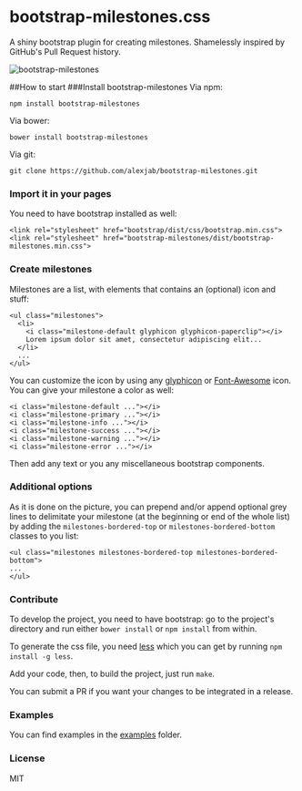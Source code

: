 # bootstrap-milestones.css

A shiny bootstrap plugin for creating milestones. Shamelessly inspired by GitHub's Pull Request history.

![bootstrap-milestones](http://i.imgur.com/fKOhVUC.png)

##How to start
###Install bootstrap-milestones
Via npm:

```
npm install bootstrap-milestones
```

Via bower:

```
bower install bootstrap-milestones
```

Via git:

```
git clone https://github.com/alexjab/bootstrap-milestones.git
```

### Import it in your pages
You need to have bootstrap installed as well:

```
<link rel="stylesheet" href="bootstrap/dist/css/bootstrap.min.css">
<link rel="stylesheet" href="bootstrap-milestones/dist/bootstrap-milestones.min.css">
```

### Create milestones
Milestones are a list, with elements that contains an (optional) icon and stuff:

```
<ul class="milestones">
  <li>
    <i class="milestone-default glyphicon glyphicon-paperclip"></i>
    Lorem ipsum dolor sit amet, consectetur adipiscing elit...
  </li>
  ...
</ul>
```

You can customize the icon by using any [glyphicon](http://getbootstrap.com/components/#glyphicons) or [Font-Awesome](http://fortawesome.github.io/Font-Awesome/icons/) icon. You can give your milestone a color as well:

```
<i class="milestone-default ..."></i>
<i class="milestone-primary ..."></i>
<i class="milestone-info ..."></i>
<i class="milestone-success ..."></i>
<i class="milestone-warning ..."></i>
<i class="milestone-error ..."></i>
```

Then add any text or you any miscellaneous bootstrap components.

### Additional options
As it is done on the picture, you can prepend and/or append optional grey lines to delimitate your milestone (at the beginning or end of the whole list) by adding the `milestones-bordered-top` or `milestones-bordered-bottom` classes to you list:

```
<ul class="milestones milestones-bordered-top milestones-bordered-bottom">
...
</ul>
```

### Contribute
To develop the project, you need to have bootstrap: go to the project's directory and run either `bower install` or `npm install` from within.

To generate the css file, you need [less](http://lesscss.org/) which you can get by running `npm install -g less`.

Add your code, then, to build the project, just run `make`.

You can submit a PR if you want your changes to be integrated in a release.

### Examples
You can find examples in the [examples](https://github.com/alexjab/bootstrap-milestones/tree/master/examples) folder.

### License
MIT
